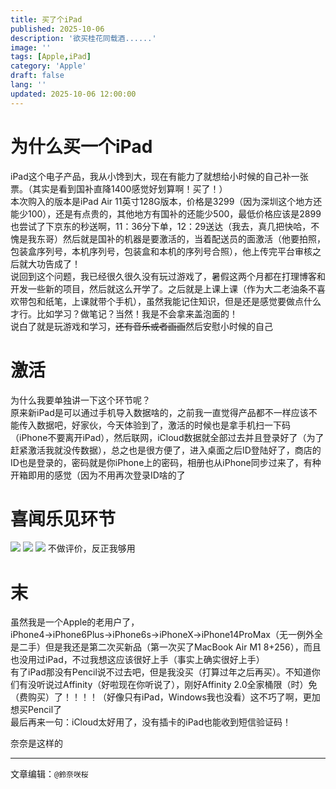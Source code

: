 ```yaml
---
title: 买了个iPad
published: 2025-10-06
description: '欲买桂花同载酒......'
image: ''
tags: [Apple,iPad]
category: 'Apple'
draft: false 
lang: ''
updated: 2025-10-06 12:00:00
---
```


# 为什么买一个iPad

iPad这个电子产品，我从小馋到大，现在有能力了就想给小时候的自己补一张票。（其实是看到国补直降1400感觉好划算啊！买了！）<br>
本次购入的版本是iPad Air 11英寸128G版本，价格是3299（因为深圳这个地方还能少100），还是有点贵的，其他地方有国补的还能少500，最低价格应该是2899<br>
也尝试了下京东的秒送啊，11：36分下单，12：29送达（我去，真几把快哈，不愧是我东哥）然后就是国补的机器是要激活的，当着配送员的面激活（他要拍照，包装盒序列号，本机序列号，包装盒和本机的序列号合照），他上传完平台审核之后就大功告成了！<br>
说回到这个问题，我已经很久很久没有玩过游戏了，暑假这两个月都在打理博客和开发一些新的项目，然后就这么开学了。之后就是上课上课（作为大二老油条不喜欢带包和纸笔，上课就带个手机），虽然我能记住知识，但是还是感觉要做点什么才行。比如学习？做笔记？当然！我是不会拿来盖泡面的！<br>
说白了就是玩游戏和学习，~~还有音乐或者画画~~然后安慰小时候的自己

# 激活
为什么我要单独讲一下这个环节呢？<br>
原来新iPad是可以通过手机导入数据啥的，之前我一直觉得产品都不一样应该不能传入数据吧，好家伙，今天体验到了，激活的时候也是拿手机扫一下码（iPhone不要离开iPad），然后联网，iCloud数据就全部过去并且登录好了（为了赶紧激活我就没传数据），总之也是很方便了，进入桌面之后ID登陆好了，商店的ID也是登录的，密码就是你iPhone上的密码，相册也从iPhone同步过来了，有种开箱即用的感觉（因为不用再次登录ID啥的了

# 喜闻乐见环节

<img src="https://img.sakura.ink/file/AgACAgUAAyEGAASIHQfFAAN_aONkeocujX3qod7f2ZMO4VHncI0AApIMaxvYPBlXjE3sCISb26cBAAMCAAN3AAM2BA.jpg">
<img src="https://img.sakura.ink/file/AgACAgUAAyEGAASIHQfFAAOAaONkuTUh2PdjdWKX4bm9FdRKC3sAApMMaxvYPBlXYF_77N4rb0sBAAMCAAN3AAM2BA.jpg">
<img src="https://img.sakura.ink/file/AgACAgUAAyEGAASIHQfFAAOBaONk11WLkAlcv253S9VJ6HLYJK4AApQMaxvYPBlXVwtjxcYLhgIBAAMCAAN3AAM2BA.jpg">
不做评价，反正我够用

# 末

虽然我是一个Apple的老用户了，iPhone4→iPhone6Plus→iPhone6s→iPhoneX→iPhone14ProMax（无一例外全是二手）但是我还是第二次买新品（第一次买了MacBook Air M1 8+256），而且也没用过iPad，不过我想这应该很好上手（事实上确实很好上手）<br>
有了iPad那没有Pencil说不过去吧，但是我没买（打算过年之后再买）。不知道你们有没听说过Affinity（好啦现在你听说了），刚好Affinity 2.0全家桶限（时）免（费购买）了！！！！（好像只有iPad，Windows我也没看）这不巧了啊，更加想买Pencil了<br>
最后再来一句：iCloud太好用了，没有插卡的iPad也能收到短信验证码！

奈奈是这样的

---

文章编辑：`@鈴奈咲桜`